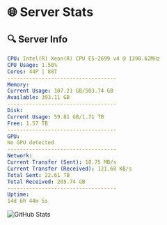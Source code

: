 # 🌐 Server Stats
## 🔍 Server Info
```yaml
CPU: Intel(R) Xeon(R) CPU E5-2699 v4 @ 1390.62MHz
CPU Usage: 1.50%
Cores: 44P | 88T
-----------------------------------
Memory:
Current Usage: 107.21 GB/503.74 GB
Available: 393.11 GB
-----------------------------------
Disk:
Current Usage: 59.81 GB/1.71 TB
Free: 1.57 TB
-----------------------------------
GPU:
No GPU detected
-----------------------------------
Network:
Current Transfer (Sent): 18.75 MB/s
Current Transfer (Received): 121.68 KB/s
Total Sent: 22.61 TB
Total Received: 205.74 GB
-----------------------------------
Uptime:
14d 6h 44m 5s
```
![GitHub Stats](https://img.shields.io/badge/Updated-2025-03-22_04:06:54-blue)
